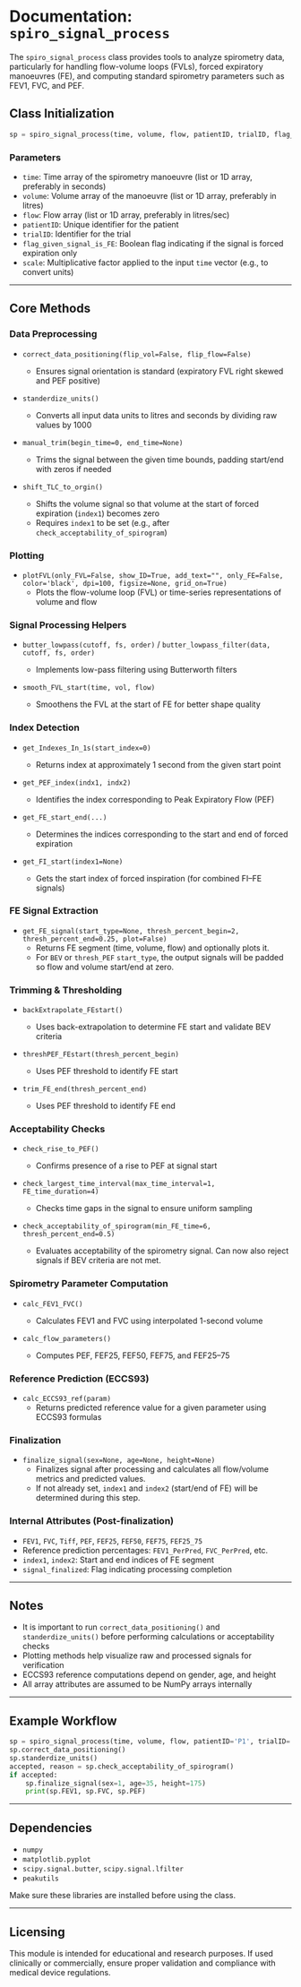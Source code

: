 # Documentation: `spiro_signal_process`

The `spiro_signal_process` class provides tools to analyze spirometry data, particularly for handling flow-volume loops (FVLs), forced expiratory manoeuvres (FE), and computing standard spirometry parameters such as FEV1, FVC, and PEF.

## Class Initialization

```python
sp = spiro_signal_process(time, volume, flow, patientID, trialID, flag_given_signal_is_FE, scale)
```

### Parameters

* `time`: Time array of the spirometry manoeuvre (list or 1D array, preferably in seconds)
* `volume`: Volume array of the manoeuvre (list or 1D array, preferably in litres)
* `flow`: Flow array (list or 1D array, preferably in litres/sec)
* `patientID`: Unique identifier for the patient
* `trialID`: Identifier for the trial
* `flag_given_signal_is_FE`: Boolean flag indicating if the signal is forced expiration only
* `scale`: Multiplicative factor applied to the input `time` vector (e.g., to convert units)

---

## Core Methods

### Data Preprocessing

* `correct_data_positioning(flip_vol=False, flip_flow=False)`
  * Ensures signal orientation is standard (expiratory FVL right skewed and PEF positive)

* `standerdize_units()`
  * Converts all input data units to litres and seconds by dividing raw values by 1000

* `manual_trim(begin_time=0, end_time=None)`
  * Trims the signal between the given time bounds, padding start/end with zeros if needed

* `shift_TLC_to_orgin()`
  * Shifts the volume signal so that volume at the start of forced expiration (`index1`) becomes zero
  * Requires `index1` to be set (e.g., after `check_acceptability_of_spirogram`)

### Plotting

* `plotFVL(only_FVL=False, show_ID=True, add_text="", only_FE=False, color='black', dpi=100, figsize=None, grid_on=True)`
  * Plots the flow-volume loop (FVL) or time-series representations of volume and flow

### Signal Processing Helpers

* `butter_lowpass(cutoff, fs, order)` / `butter_lowpass_filter(data, cutoff, fs, order)`
  * Implements low-pass filtering using Butterworth filters

* `smooth_FVL_start(time, vol, flow)`
  * Smoothens the FVL at the start of FE for better shape quality

### Index Detection

* `get_Indexes_In_1s(start_index=0)`
  * Returns index at approximately 1 second from the given start point

* `get_PEF_index(indx1, indx2)`
  * Identifies the index corresponding to Peak Expiratory Flow (PEF)

* `get_FE_start_end(...)`
  * Determines the indices corresponding to the start and end of forced expiration

* `get_FI_start(index1=None)`
  * Gets the start index of forced inspiration (for combined FI–FE signals)

### FE Signal Extraction

* `get_FE_signal(start_type=None, thresh_percent_begin=2, thresh_percent_end=0.25, plot=False)`
  * Returns FE segment (time, volume, flow) and optionally plots it.
  * For `BEV` or `thresh_PEF` `start_type`, the output signals will be padded so flow and volume start/end at zero.

### Trimming & Thresholding

* `backExtrapolate_FEstart()`
  * Uses back-extrapolation to determine FE start and validate BEV criteria

* `threshPEF_FEstart(thresh_percent_begin)`
  * Uses PEF threshold to identify FE start

* `trim_FE_end(thresh_percent_end)`
  * Uses PEF threshold to identify FE end

### Acceptability Checks

* `check_rise_to_PEF()`
  * Confirms presence of a rise to PEF at signal start

* `check_largest_time_interval(max_time_interval=1, FE_time_duration=4)`
  * Checks time gaps in the signal to ensure uniform sampling

* `check_acceptability_of_spirogram(min_FE_time=6, thresh_percent_end=0.5)`
  * Evaluates acceptability of the spirometry signal. Can now also reject signals if BEV criteria are not met.

### Spirometry Parameter Computation

* `calc_FEV1_FVC()`
  * Calculates FEV1 and FVC using interpolated 1-second volume

* `calc_flow_parameters()`
  * Computes PEF, FEF25, FEF50, FEF75, and FEF25–75

### Reference Prediction (ECCS93)

* `calc_ECCS93_ref(param)`
  * Returns predicted reference value for a given parameter using ECCS93 formulas

### Finalization

* `finalize_signal(sex=None, age=None, height=None)`
  * Finalizes signal after processing and calculates all flow/volume metrics and predicted values.
  * If not already set, `index1` and `index2` (start/end of FE) will be determined during this step.

### Internal Attributes (Post-finalization)

* `FEV1`, `FVC`, `Tiff`, `PEF`, `FEF25`, `FEF50`, `FEF75`, `FEF25_75`
* Reference prediction percentages: `FEV1_PerPred`, `FVC_PerPred`, etc.
* `index1`, `index2`: Start and end indices of FE segment
* `signal_finalized`: Flag indicating processing completion

---

## Notes

* It is important to run `correct_data_positioning()` and `standerdize_units()` before performing calculations or acceptability checks
* Plotting methods help visualize raw and processed signals for verification
* ECCS93 reference computations depend on gender, age, and height
* All array attributes are assumed to be NumPy arrays internally

---

## Example Workflow

```python
sp = spiro_signal_process(time, volume, flow, patientID='P1', trialID='T1', flag_given_signal_is_FE=False)
sp.correct_data_positioning()
sp.standerdize_units()
accepted, reason = sp.check_acceptability_of_spirogram()
if accepted:
    sp.finalize_signal(sex=1, age=35, height=175)
    print(sp.FEV1, sp.FVC, sp.PEF)
```

---

## Dependencies

* `numpy`
* `matplotlib.pyplot`
* `scipy.signal.butter`, `scipy.signal.lfilter`
* `peakutils`

Make sure these libraries are installed before using the class.

---

## Licensing

This module is intended for educational and research purposes. If used clinically or commercially, ensure proper validation and compliance with medical device regulations.
